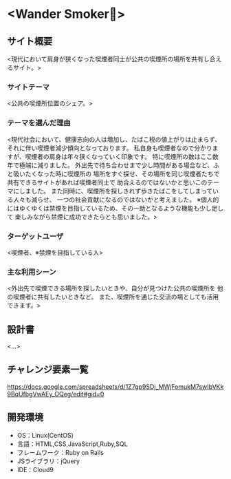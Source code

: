 # <Wander Smoker🚬>

## サイト概要
<現代において肩身が狭くなった喫煙者同士が公共の喫煙所の場所を共有し合えるサイト。>

### サイトテーマ
<公共の喫煙所位置のシェア。>

### テーマを選んだ理由
<現代社会において、健康志向の人は増加し、たばこ税の値上がりは止まらず、
それに伴い喫煙者減少傾向となっております。
私自身も喫煙者なので分かりますが、喫煙者の肩身は年々狭くなっていく印象です。
特に喫煙所の数はここ数年で極端に減りました。
外出先で待ち合わせまで少し時間がある場合など、ふと吸いたくなった時に喫煙所の
場所をすぐ探せ、その場所を同じ喫煙者たちで共有できるサイトがあれば喫煙者同士で
助合えるのではないかと思いこのテーマにしました。
また同時に、喫煙所を探しきれず歩きたばこをしてしまっている人々も減らせ、
一つの社会貢献になるのではないかと考えました。
※個人的にはゆくゆくは禁煙を目指しているため、その一助となるような機能も少し足して
楽しみながら禁煙に成功できたらとも思いました。>

### ターゲットユーザ
<喫煙者、※禁煙を目指している人>

### 主な利用シーン
<外出先で喫煙できる場所を探したいときや、自分が見つけた公共の喫煙所を
他の喫煙者に共有したいときなど。
また、喫煙所を通じた交流の場としても活用できます。>

## 設計書
<...>

## チャレンジ要素一覧
<https://docs.google.com/spreadsheets/d/1Z7gp9SDj_MWjFomukM7swIbVKk9BqUfbgVwAEy_OQeg/edit#gid=0>

## 開発環境
- OS：Linux(CentOS)
- 言語：HTML,CSS,JavaScript,Ruby,SQL
- フレームワーク：Ruby on Rails
- JSライブラリ：jQuery
- IDE：Cloud9
